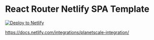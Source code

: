 # React Router Netlify SPA Template

[![Deploy to Netlify](https://www.netlify.com/img/deploy/button.svg)](https://app.netlify.com/start/deploy?repository=https://github.com/ryanflorence/templates&create_from_path=netlify-spa)

https://docs.netlify.com/integrations/planetscale-integration/
